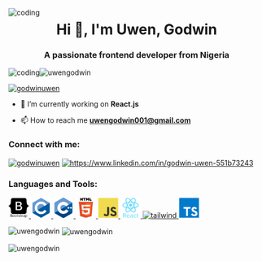 <p><img align="left" alt="coding" widthe="400" src="https://pixabay.com/photos/web-design-coding-web-developing-2906159/"</p>
<h1 align="center">Hi 👋, I'm Uwen, Godwin</h1>
<h3 align="center">A passionate frontend developer from Nigeria</h3>
<p><img align="left" alt="coding" widthe="400" src="https://tenor.com/view/coding-gif-24625099" /></p>


<p align="left"> <img src="https://komarev.com/ghpvc/?username=uwengodwin&label=Profile%20views&color=0e75b6&style=flat" alt="uwengodwin" /> </p>

<p align="left"> <a href="https://twitter.com/godwinuwen" target="blank"><img src="https://img.shields.io/twitter/follow/godwinuwen?logo=twitter&style=for-the-badge" alt="godwinuwen" /></a> </p>

- 🔭 I’m currently working on **React.js**

- 📫 How to reach me **uwengodwin001@gmail.com**

<h3 align="left">Connect with me:</h3>
<p align="left">
<a href="https://twitter.com/godwinuwen" target="blank"><img align="center" src="https://raw.githubusercontent.com/rahuldkjain/github-profile-readme-generator/master/src/images/icons/Social/twitter.svg" alt="godwinuwen" height="30" width="40" /></a>
<a href="https://linkedin.com/in/https://www.linkedin.com/in/godwin-uwen-551b73243" target="blank"><img align="center" src="https://raw.githubusercontent.com/rahuldkjain/github-profile-readme-generator/master/src/images/icons/Social/linked-in-alt.svg" alt="https://www.linkedin.com/in/godwin-uwen-551b73243" height="30" width="40" /></a>
</p>

<h3 align="left">Languages and Tools:</h3>
<p align="left"> <a href="https://getbootstrap.com" target="_blank" rel="noreferrer"> <img src="https://raw.githubusercontent.com/devicons/devicon/master/icons/bootstrap/bootstrap-plain-wordmark.svg" alt="bootstrap" width="40" height="40"/> </a> <a href="https://www.cprogramming.com/" target="_blank" rel="noreferrer"> <img src="https://raw.githubusercontent.com/devicons/devicon/master/icons/c/c-original.svg" alt="c" width="40" height="40"/> </a> <a href="https://www.w3schools.com/cpp/" target="_blank" rel="noreferrer"> <img src="https://raw.githubusercontent.com/devicons/devicon/master/icons/cplusplus/cplusplus-original.svg" alt="cplusplus" width="40" height="40"/> </a> <a href="https://www.w3.org/html/" target="_blank" rel="noreferrer"> <img src="https://raw.githubusercontent.com/devicons/devicon/master/icons/html5/html5-original-wordmark.svg" alt="html5" width="40" height="40"/> </a> <a href="https://developer.mozilla.org/en-US/docs/Web/JavaScript" target="_blank" rel="noreferrer"> <img src="https://raw.githubusercontent.com/devicons/devicon/master/icons/javascript/javascript-original.svg" alt="javascript" width="40" height="40"/> </a> <a href="https://reactjs.org/" target="_blank" rel="noreferrer"> <img src="https://raw.githubusercontent.com/devicons/devicon/master/icons/react/react-original-wordmark.svg" alt="react" width="40" height="40"/> </a> <a href="https://tailwindcss.com/" target="_blank" rel="noreferrer"> <img src="https://www.vectorlogo.zone/logos/tailwindcss/tailwindcss-icon.svg" alt="tailwind" width="40" height="40"/> </a> <a href="https://www.typescriptlang.org/" target="_blank" rel="noreferrer"> <img src="https://raw.githubusercontent.com/devicons/devicon/master/icons/typescript/typescript-original.svg" alt="typescript" width="40" height="40"/> </a> </p>

<p><img align="left" src="https://github-readme-stats.vercel.app/api/top-langs?username=uwengodwin&show_icons=true&locale=en&layout=compact" alt="uwengodwin" /></p>

<p>&nbsp;<img align="center" src="https://github-readme-stats.vercel.app/api?username=uwengodwin&show_icons=true&locale=en" alt="uwengodwin" /></p>

<p><img align="center" src="https://github-readme-streak-stats.herokuapp.com/?user=uwengodwin&" alt="uwengodwin" /></p>
